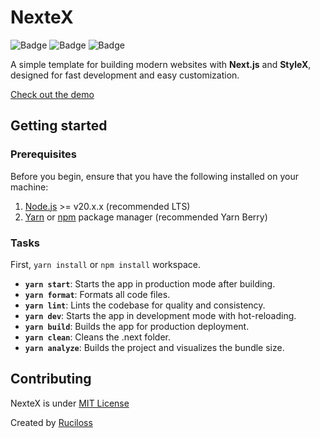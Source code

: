 # NexteX

![Badge](https://img.shields.io/badge/License-MIT-blue)
![Badge](https://img.shields.io/badge/Version-1.0.0-orange)
![Badge](https://img.shields.io/badge/Release-stable-brightgreen)

A simple template for building modern websites with **Next.js** and **StyleX**, designed for fast development and easy customization.

[Check out the demo](https://ruciloss.github.io)

## Getting started

### Prerequisites

Before you begin, ensure that you have the following installed on your machine:

1. [Node.js](https://nodejs.org/) >= v20.x.x (recommended LTS)
2. [Yarn](https://yarnpkg.com/) or [npm](https://www.npmjs.com/) package manager (recommended Yarn Berry)

### Tasks

First, `yarn install` or `npm install` workspace.

* **`yarn start`**: Starts the app in production mode after building.
* **`yarn format`**: Formats all code files.
* **`yarn lint`**: Lints the codebase for quality and consistency.
* **`yarn dev`**: Starts the app in development mode with hot-reloading.
* **`yarn build`**: Builds the app for production deployment.
* **`yarn clean`**: Cleans the .next folder.
* **`yarn analyze`**: Builds the project and visualizes the bundle size.

## Contributing

NexteX is under [MIT License](./LICENSE)

Created by [Ruciloss](https://github.com/ruciloss)
